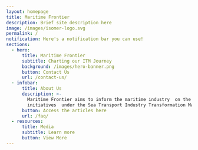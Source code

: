 ```yaml
---
layout: homepage
title: Maritime Frontier
description: Brief site description here
image: /images/isomer-logo.svg
permalink: /
notification: Here's a notification bar you can use!
sections:
  - hero:
      title: Maritime Frontier
      subtitle: Charting our ITM Journey
      background: /images/hero-banner.png
      button: Contact Us
      url: /contact-us/
  - infobar:
      title: About Us
      description: >-
        Maritime Frontier aims to inform the maritime industry  on the various
        initiatives  under the Sea Transport Industry Transformation Map. 
      button: Access the articles here
      url: /faq/
  - resources:
      title: Media
      subtitle: Learn more
      button: View More
---
```

